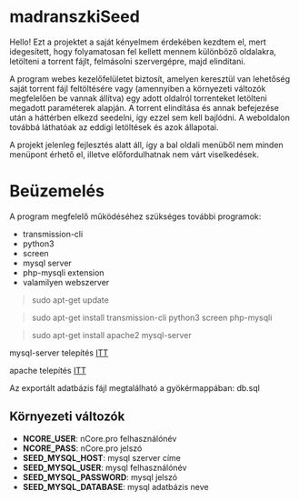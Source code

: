 # madranszkiSeed

Hello! Ezt a projektet a saját kényelmem érdekében kezdtem el, mert idegesített, hogy folyamatosan fel kellett mennem különböző oldalakra, letölteni a torrent fájlt, felmásolni szervergépre, majd elindítani.

A program webes kezelőfelületet biztosít, amelyen keresztül van lehetőség saját torrent fájl feltöltésére vagy (amennyiben a környezeti változók megfelelően be vannak állítva) egy adott oldalról torrenteket letölteni megadott paraméterek alapján. A torrent elindítása és annak befejezése után a háttérben elkezd seedelni, így ezzel sem kell bajlódni. A weboldalon továbbá láthatóak az eddigi letöltések és azok állapotai.

A projekt jelenleg fejlesztés alatt áll, így a bal oldali menüből nem minden menüpont érhető el, illetve előfordulhatnak nem várt viselkedések.


# Beüzemelés

A program megfelelő működéséhez szükséges további programok:

 - transmission-cli
 - python3
 - screen
 - mysql server
 - php-mysqli extension
 - valamilyen webszerver

   

>  sudo apt-get update

>  sudo apt-get install transmission-cli python3 screen php-mysqli 

>  sudo apt-get install apache2 mysql-server

mysql-server telepítés [ITT](https://www.digitalocean.com/community/tutorials/how-to-install-mysql-on-ubuntu-20-04)

apache telepítés [ITT](https://ubuntu.com/tutorials/install-and-configure-apache#1-overview)



Az exportált adatbázis fájl megtalálható a gyökérmappában: db.sql

## Környezeti változók

 - **NCORE_USER**: nCore.pro felhasználónév
 - **NCORE_PASS**: nCore.pro jelszó
 - **SEED_MYSQL_HOST**: mysql szerver címe
 - **SEED_MYSQL_USER**: mysql felhasználónév
 - **SEED_MYSQL_PASSWORD**: mysql jelszó
 - **SEED_MYSQL_DATABASE**: mysql adatbázis neve
